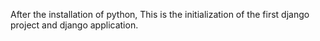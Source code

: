 After the installation of python, This is the initialization of the first django project and django application.
